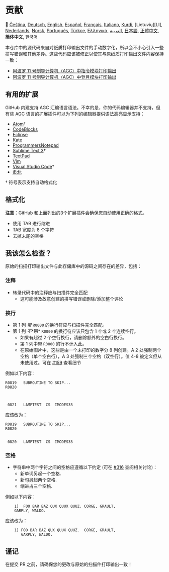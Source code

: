 # 贡献

🎌
[Čeština][CZ],
[Deutsch][DE],
[English][EN],
[Español][ES],
[Français][FR],
[Italiano][IT],
[Kurdi][KU],
[Lietuvių][LI],
[Nederlands][NL],
[Norsk][NO],
[Português][PT_BR],
[Türkçe][TR],
[Ελληνικά][GR],
[العربية][AR],
[日本語][JA],
[正體中文][ZH_TW],
**简体中文**,
[한국어][KO_KR]

[AR]:CONTRIBUTING.ar.md
[CZ]:CONTRIBUTING.cz.md
[DE]:CONTRIBUTING.de.md
[EN]:CONTRIBUTING.md
[ES]:CONTRIBUTING.es.md
[FR]:CONTRIBUTING.fr.md
[GR]:CONTRIBUTING.gr.md
[IT]:CONTRIBUTING.it.md
[JA]:CONTRIBUTING.ja.md
[KO_KR]:CONTRIBUTING.ko_kr.md
[KU]:CONTRIBUTING.ku.md
[LT]:CONTRIBUTING.lt.md
[NL]:CONTRIBUTING.nl.md
[NO]:CONTRIBUTING.no.md
[PT_BR]:CONTRIBUTING.pt_br.md
[TR]:CONTRIBUTING.tr.md
[ZH_CN]:CONTRIBUTING.zh_cn.md
[ZH_TW]:CONTRIBUTING.zh_tw.md

本仓库中的源代码来自对纸质打印输出文件的手动数字化，所以会不小心引入一些拼写错误和其他差异。这些代码应该被修正以使其与原纸质打印输出文件内容保持一致：

- [阿波罗 11 号制导计算机（AGC）中指令模块打印输出][8]
- [阿波罗 11 号制导计算机（AGC）中登月模块打印输出][9]

## 有用的扩展

GitHub 内建支持 AGC 汇编语言语法。不幸的是，你的代码编辑器并不支持，但有些
AGC 语言的扩展插件可以为下列的编辑器提供语法高亮显示支持：

- [Atom][Atom]†
- [CodeBlocks][CodeBlocks]
- [Eclipse][Eclipse]
- [Kate][Kate]
- [ProgrammersNotepad][ProgrammersNotepad]
- [Sublime Text 3][Sublime Text]†
- [TextPad][TextPad]
- [Vim][Vim]
- [Visual Studio Code][VisualStudioCode]†
- [jEdit][jEdit]

† 符号表示支持自动格式化

[Atom]:https://github.com/Alhadis/language-agc
[CodeBlocks]:https://github.com/virtualagc/virtualagc/tree/master/Contributed/SyntaxHighlight/CodeBlocks
[Eclipse]:https://github.com/virtualagc/virtualagc/tree/master/Contributed/SyntaxHighlight/Eclipse
[Kate]:https://github.com/virtualagc/virtualagc/tree/master/Contributed/SyntaxHighlight/Kate
[ProgrammersNotepad]:https://github.com/virtualagc/virtualagc/tree/master/Contributed/SyntaxHighlight/ProgrammersNotepad
[Sublime Text]:https://github.com/jimlawton/AGC-Assembly
[TextPad]:https://github.com/virtualagc/virtualagc/tree/master/Contributed/SyntaxHighlight/TextPad
[Vim]:https://github.com/wsdjeg/vim-assembly
[VisualStudioCode]:https://github.com/wopian/agc-assembly
[jEdit]:https://github.com/virtualagc/virtualagc/tree/master/Contributed/SyntaxHighlight/jEdit

## 格式化

**注意**：GitHub 和上面列出的3个扩展插件会确保您自动使用正确的格式。

- 使用 TAB 进行缩进
- TAB 宽度为 8 个字符
- 去掉末尾的空格

## 我该怎么检查？

原始的扫描打印输出文件与此存储库中的源码之间存在的差异，包括：

### 注释

- 转录代码中的注释应与扫描件完全匹配
  - 这可能涉及故意创建的拼写错误或删除/添加整个评论

### 换行

- 第 1 列 *带* `R0000` 的换行符应与扫描件完全匹配。
- 第 1 列 *不**__带__* `R0000` 的换行符应该只包含 1 个或 2 个连续空行。
  - 如果有超过 2 个空行换行，请删除额外的空白行换行。
  - 第 1 列中带 `R0000` 的行不计入此。
  - 在原始图片中，这些是由一个未打印的数字分 8 列创建。A 2 处强制两个空格（单个空白行），A 3 处强制三个空格（双空行）。值 4-8 被定义但从未使用过。可在 [#159][7] 查看细节

例如以下内容：

```plain
R0819   SUBROUTINE TO SKIP...
R0820



 0821   LAMPTEST  CS  IMODES33
```

应该改为：

```plain
R0819   SUBROUTINE TO SKIP...
R0820


 0820   LAMPTEST  CS  IMODES33
```

### 空格

- 字符串中两个字符之间的空格应遵循以下约定 (可在 [#316][10] 查阅相关讨论)：
  - 新单词另起一个空格.
  - 新句另起两个空格.
  - 缩进占三个空格.

例如以下内容：

```plain
	1)  FOO BAR BAZ QUX QUUX QUUZ. CORGE, GRAULT,
	GARPLY, WALDO.
```

应该改为：

```plain
	1) FOO BAR BAZ QUX QUUX QUUZ.  CORGE, GRAULT,
	   GARPLY, WALDO.
```

## 谨记

在提交 PR 之前，请确保您的更改与原始的扫描件打印输出一致！

[0]:https://github.com/chrislgarry/Apollo-11/pull/new/master
[1]:http://www.ibiblio.org/apollo/ScansForConversion/Luminary099/
[2]:http://www.ibiblio.org/apollo/ScansForConversion/Comanche055/
[3]:https://github.com/wopian/agc-assembly
[4]:https://github.com/jimlawton/AGC-Assembly
[5]:https://github.com/Alhadis/language-agc
[6]:https://github.com/wopian/agc-assembly#user-settings
[7]:https://github.com/chrislgarry/Apollo-11/issues/159
[8]:http://www.ibiblio.org/apollo/ScansForConversion/Comanche055/
[9]:http://www.ibiblio.org/apollo/ScansForConversion/Luminary099/
[10]:https://github.com/chrislgarry/Apollo-11/pull/316#pullrequestreview-102892741
